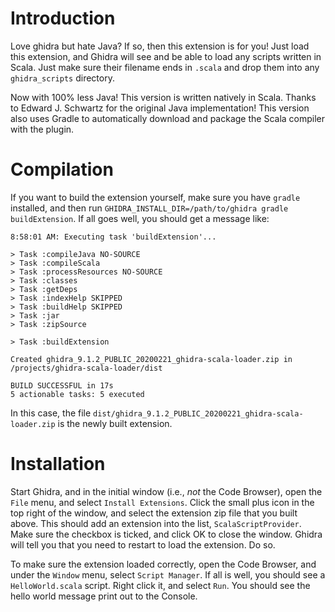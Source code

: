 # Introduction #

Love ghidra but hate Java?  If so, then this extension is for you!
Just load this extension, and Ghidra will see and be able to load any
scripts written in Scala.  Just make sure their filename ends in
`.scala` and drop them into any `ghidra_scripts` directory.

Now with 100% less Java! This version is written natively in Scala.
Thanks to Edward J. Schwartz for the original Java implementation! 
This version also uses Gradle to automatically download and package
the Scala compiler with the plugin.

# Compilation #

If you want to build the extension yourself, make sure you have
`gradle` installed, and then run
`GHIDRA_INSTALL_DIR=/path/to/ghidra gradle buildExtension`.  If
all goes well, you should get a message like:

```
8:58:01 AM: Executing task 'buildExtension'...

> Task :compileJava NO-SOURCE
> Task :compileScala
> Task :processResources NO-SOURCE
> Task :classes
> Task :getDeps
> Task :indexHelp SKIPPED
> Task :buildHelp SKIPPED
> Task :jar
> Task :zipSource

> Task :buildExtension

Created ghidra_9.1.2_PUBLIC_20200221_ghidra-scala-loader.zip in /projects/ghidra-scala-loader/dist

BUILD SUCCESSFUL in 17s
5 actionable tasks: 5 executed
```

In this case, the file
`dist/ghidra_9.1.2_PUBLIC_20200221_ghidra-scala-loader.zip`
is the newly built extension.

# Installation #

Start Ghidra, and in the initial window (i.e., _not_ the Code
Browser), open the `File` menu, and select `Install Extensions`.
Click the small plus icon in the top right of the window, and select
the extension zip file that you built above.  This should add an
extension into the list, `ScalaScriptProvider`.  Make sure the
checkbox is ticked, and click OK to close the window.  Ghidra will
tell you that you need to restart to load the extension.  Do so.

To make sure the extension loaded correctly, open the Code Browser,
and under the `Window` menu, select `Script Manager`.  If all is well,
you should see a `HelloWorld.scala` script.  Right click it, and
select `Run`.  You should see the hello world message print out to the
Console.
